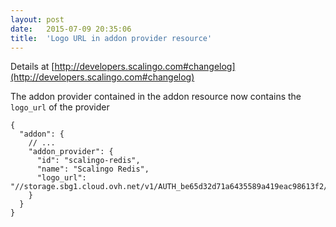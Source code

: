 ```yaml
---
layout:	post
date:	2015-07-09 20:35:06
title:	'Logo URL in addon provider resource'
---
```


Details at [http://developers.scalingo.com#changelog](http://developers.scalingo.com#changelog)

The addon provider contained in the addon resource now contains the `logo_url` of the provider

```
{
  "addon": {
    // ...
    "addon_provider": {
      "id": "scalingo-redis",
      "name": "Scalingo Redis",
      "logo_url": "//storage.sbg1.cloud.ovh.net/v1/AUTH_be65d32d71a6435589a419eac98613f2/scalingo/redis.png"
    }
  }
}
```
